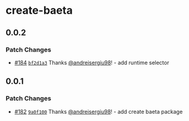 # create-baeta

## 0.0.2

### Patch Changes

- [#184](https://github.com/andreisergiu98/baeta/pull/184) [`bf2d1a3`](https://github.com/andreisergiu98/baeta/commit/bf2d1a326235e5f34e723a5acc81cd7b974b913b) Thanks [@andreisergiu98](https://github.com/andreisergiu98)! - add runtime selector

## 0.0.1

### Patch Changes

- [#182](https://github.com/andreisergiu98/baeta/pull/182) [`9a0f100`](https://github.com/andreisergiu98/baeta/commit/9a0f1003a9579406809c80e6fe123e54fb86e5ac) Thanks [@andreisergiu98](https://github.com/andreisergiu98)! - add create baeta package
